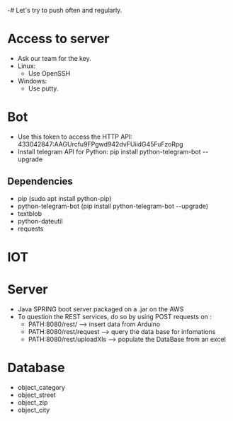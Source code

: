 -# Let's try to push often and regularly.

# Access to server

- Ask our team for the key.
- Linux:
	- Use OpenSSH
- Windows: 
	- Use putty.

# Bot

- Use this token to access the HTTP API: 433042847:AAGUrcfu9FPgwd942dvFUiidG45FuFzoRpg
- Install telegram API for Python: pip install python-telegram-bot --upgrade

## Dependencies

- pip (sudo apt install python-pip)
- python-telegram-bot (pip install python-telegram-bot --upgrade)
- textblob
- python-dateutil
- requests


# IOT



# Server
 - Java SPRING boot server packaged on a .jar on the AWS
 - To question the REST services, do so by using POST requests on :
 	- PATH:8080/rest/ --> insert data from Arduino
	- PATH:8080/rest/request --> query the data base for infomations
	- PATH:8080/rest/uploadXls  --> populate the DataBase from an excel

# Database
- object_category
- object_street
- object_zip
- object_city
